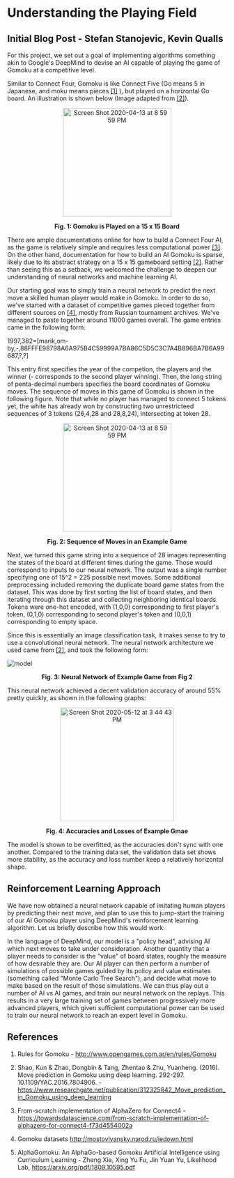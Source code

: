 # Understanding the Playing Field  
## Initial Blog Post - Stefan Stanojevic, Kevin Qualls

For this project, we set out a goal of implementing algorithms something akin to Google's DeepMind to devise an AI capable of playing the game of Gomoku at a competitive level. 

Similar to Connect Four, Gomoku is like Connect Five (Go means 5 in Japanese, and moku means pieces [[1]](http://www.opengames.com.ar/en/rules/Gomoku) ), but played on a horizontal Go board. An illustration is shown below (Image adapted from [[2]](https://www.researchgate.net/publication/312325842_Move_prediction_in_Gomoku_using_deep_learning)).

<p align="center">
<img width="249" alt="Screen Shot 2020-04-13 at 8 59 59 PM" src="https://user-images.githubusercontent.com/54907300/79174814-d85b9300-7dc9-11ea-9377-9cc909485ad2.png">
</p>
<p align="center">
  <b>Fig. 1: Gomoku is Played on a 15 x 15 Board</b><br>
</p>


There are ample documentations online for how to build a Connect Four AI, as the game is relatively simple and requires less computational power [[3]](http://www.opengames.com.ar/en/rules/Gomoku). On the other hand, documentation for how to build an AI Gomoku is sparse, likely due to its abstract strategy on a 15 x 15 gameboard setting [[2]](https://www.researchgate.net/publication/312325842_Move_prediction_in_Gomoku_using_deep_learning). Rather than seeing this as a setback, we welcomed the challenge to deepen our understanding of neural networks and machine learning AI.  

Our starting goal was to simply train a neural network to predict the next move a skilled human player would make in Gomoku. In order to do so, we've started with a dataset of competitive games pieced together from different sources on [[4]](http://mostovlyansky.narod.ru/iedown.html), mostly from Russian tournament archives. We've managed to paste together around 11000 games overall. The game entries came in the following form:

1997,382=[marik,om-by,-,88FFFE98798A6A975B4C59999A7BA86C5D5C3C7A4B896BA7B6A99687,?,?]

This entry first specifies the year of the competion, the players and the winner (- corresponds to the second player winning). Then, the long string of penta-decimal numbers specifies the board coordinates of Gomoku moves. The sequence of moves in this game of Gomoku is shown in the following figure. Note that while no player has managed to connect 5 tokens yet, the white has already won by constructing two unrestricteed sequences of 3 tokens (26,4,28 and 28,8,24), intersecting at token 28.


<p align="center">
<img width="249" alt="Screen Shot 2020-04-13 at 8 59 59 PM" src="https://user-images.githubusercontent.com/31740043/79678687-fa8b5180-81cb-11ea-9943-343c38e5bf97.PNG">
</p>
<p align="center">
  <b>Fig. 2: Sequence of Moves in an Example Game</b><br>
</p>

Next, we turned this game string into a sequence of 28 images representing the states of the board at different times during the game. Those would correspond to inputs to our neural network. The output was a single number specifying one of 15^2 = 225 possible next moves. Some additional preprocessing included removing the duplicate board game states from the dataset. This was done by first sorting the list of board states, and then iterating through this dataset and collecting neighboring identical boards. Tokens were one-hot encoded, with (1,0,0) corresponding to first player's token, (0,1,0) corresponding to second player's token and (0,0,1) corresponding to empty space.    

Since this is essentially an image classification task, it makes sense to try to use a convolutional neural network. The neural network architecture we used came from [[2]](https://www.researchgate.net/publication/312325842_Move_prediction_in_Gomoku_using_deep_learning), and took the following form:

![model](https://user-images.githubusercontent.com/31740043/79679151-57d5d180-81d1-11ea-95d3-1f3b453120d3.PNG)
<p align="center">
  <b>Fig. 3: Neural Network of Example Game from Fig 2</b><br>
</p>

This neural network achieved a decent validation accuracy of around 55% pretty quickly, as shown in the following graphs:

<p align="center">
<img width="261" alt="Screen Shot 2020-05-12 at 3 44 43 PM" src="https://user-images.githubusercontent.com/54907300/81739172-dc321200-9468-11ea-896d-1c30eeb4b2dd.png">
</p>
<p align="center">
  <b>Fig. 4: Accuracies and Losses of Example Gmae</b><br>
</p>


The model is shown to be overfitted, as the accuracies don't sync with one another. Compared to the training data set, the validation data set shows more stability, as the accuracy and loss number keep a relatively horizontal shape. 

## Reinforcement Learning Approach

We have now obtained a neural network capable of imitating human players by predicting their next move, and plan to use this to jump-start the training of our AI Gomoku player using DeepMind's reinforcement learning algorithm. Let us briefly describe how this would work. 

In the language of DeepMind, our model is a "policy head", advising AI which next moves to take under consideration. Another quantity that a player needs to consider is the "value" of board states, roughly the measure of how desirable they are. Our AI player can then perform a number of simulations of possible games guided by its policy and value estimates (something called "Monte Carlo Tree Search"), and decide what move to make based on the result of those simulations. We can thus play out a number of AI vs AI games, and train our neural network on the replays. This results in a very large training set of games between progressively more advanced players, which given sufficient computational power can be used to train our neural network to reach an expert level in Gomoku.

## References

1. Rules for Gomoku - http://www.opengames.com.ar/en/rules/Gomoku

2. Shao, Kun & Zhao, Dongbin & Tang, Zhentao & Zhu, Yuanheng. (2016). Move prediction in Gomoku using deep learning. 292-297. 10.1109/YAC.2016.7804906.  - https://www.researchgate.net/publication/312325842_Move_prediction_in_Gomoku_using_deep_learning

3. From-scratch implementation of AlphaZero for Connect4 - https://towardsdatascience.com/from-scratch-implementation-of-alphazero-for-connect4-f73d4554002a

4. Gomoku datasets http://mostovlyansky.narod.ru/iedown.html

5. AlphaGomoku: An AlphaGo-based Gomoku Artificial Intelligence using Curriculum Learning - Zheng Xie, Xing Yu Fu, Jin Yuan Yu, Likelihood Lab, https://arxiv.org/pdf/1809.10595.pdf 
